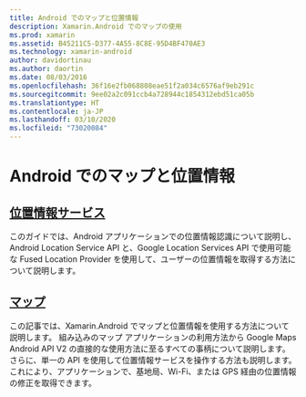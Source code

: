 ```yaml
---
title: Android でのマップと位置情報
description: Xamarin.Android でのマップの使用
ms.prod: xamarin
ms.assetid: B45211C5-D377-4A55-8C8E-95D4BF470AE3
ms.technology: xamarin-android
author: davidortinau
ms.author: daortin
ms.date: 08/03/2016
ms.openlocfilehash: 36f16e2fb068808eae51f2a034c6576af9eb291c
ms.sourcegitcommit: 9ee02a2c091ccb4a728944c1854312ebd51ca05b
ms.translationtype: HT
ms.contentlocale: ja-JP
ms.lasthandoff: 03/10/2020
ms.locfileid: "73020084"
---
```

# <a name="maps-and-location-on-android"></a>Android でのマップと位置情報

## <a name="location-services"></a>[位置情報サービス](~/android/platform/maps-and-location/location.md)

このガイドでは、Android アプリケーションでの位置情報認識について説明し、Android Location Service API と、Google Location Services API で使用可能な Fused Location Provider を使用して、ユーザーの位置情報を取得する方法について説明します。

## <a name="maps"></a>[マップ](~/android/platform/maps-and-location/maps/index.md)

この記事では、Xamarin.Android でマップと位置情報を使用する方法について説明します。 組み込みのマップ アプリケーションの利用方法から Google Maps Android API V2 の直接的な使用方法に至るすべての事柄について説明します。 さらに、単一の API を使用して位置情報サービスを操作する方法も説明します。これにより、アプリケーションで、基地局、Wi-Fi、または GPS 経由の位置情報の修正を取得できます。
